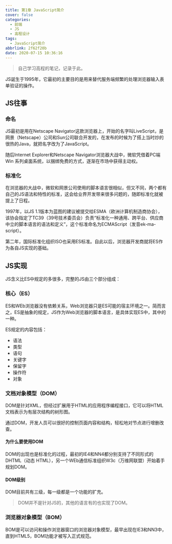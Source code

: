 ```yaml
---
title: 第1章 JavaScript简介
cover: false
categories:
  - 前端
  - JS
  - 高程设计
tags:
  - JavaScript简介
abbrlink: 2f62f20b
date: 2020-07-15 10:36:16
---
```

> 自己学习高程的笔记，记录于此。

JS诞生于1995年，它最初的主要目的是用来替代服务端频繁的处理浏览器输入表单验证的操作。
## JS往事
### 命名
JS最初是用在Netscape Navigator这款浏览器上，开始的名字叫LiveScript，是网景（Netscape）公司和Sun公司联合开发的，在发布的时候为了搭上当时炒的很热的Java，就把名字改为了JavaScript。

随后Internet Explorer和Netscape Navigator浏览器大战中，微软凭借着PC端 Win 系列桌面系统，以捆绑免费的方式，逐渐在市场中获得主动权。
### 标准化
在浏览器的大战中，微软和网景公司使用的脚本语言很相似，但又不同，两个都有自己的JS语法和特性的标准，这会给业界开发带来很多问题的，随即标准化就被提上了日程。

1997年，以JS 1.1版本为蓝图的建议被提交给ESMA（欧洲计算机制造商协会），该协会指定了TC39（39号技术委员会）负责“标准化一种通用、跨平台、供应商中立的脚本语言的语法和定义”，这个标准命名为ECMAScript（发音ek-ma-script）。

第二年，国际标准化组织ISO也采用ES标准。自此以后，浏览器开发商就将ES作为各自JS实现的基础。

## JS实现
JS含义比ES中规定的多很多，完整的JS由三个部分组成：
### 核心（ES）
ES和WEb浏览器没有依赖关系，Web浏览器只是ES可能的宿主环境之一。简而言之，ES是抽象的规定，JS作为Web浏览器的脚本语言，是具体实现ES中，其中的一种。

ES规定的内容包括：
- 语法
- 类型
- 语句
- 关键字
- 保留字
- 操作符
- 对象

### 文档对象模型（DOM）
DOM是针对XML，但经过扩展用于HTML的应用程序编程接口，它可以将HTML文档表示为有层次结构的树形图。

通过DOM，开发人员可以很好的控制页面内容和结构，轻松地对节点进行增删改查。
#### 为什么要使用DOM
DOM的出现也是标准化的过程，最初的IE4和NN4都分别支持了不同形式的DHTML（动态 HTML），另一个WEb通信标准组织W3c（万维网联盟）开始着手规划DOM。
#### DOM级别
DOM目前共有三级，每一级都是一个功能的扩充。
> DOM并不是针对JS的，其他的语言有的也实现了DOM。

### 浏览器对象模型（BOM）
BOM是可以访问和操作浏览器窗口的浏览器对象模型，最早出现在IE3和NN3中，直到HTML5，BOM功能才被写入正式规范。
